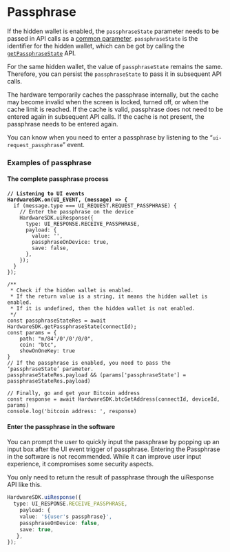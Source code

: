 # Passphrase

If the hidden wallet is enabled, the `passphraseState` parameter needs to be passed in API calls as a [common parameter](../api-reference/common-params.md). `passphraseState` is the identifier for the hidden wallet, which can be got by calling the [`getPassphraseState`](../api-reference/basic-api/get-passphrase-state.md) API.



For the same hidden wallet, the value of `passphraseState` remains the same. Therefore, you can persist the `passphraseState` to pass it in subsequent API calls.



The hardware temporarily caches the passphrase internally, but the cache may become invalid when the screen is locked, turned off, or when the cache limit is reached. If the cache is valid, passphrase does not need to be entered again in subsequent API calls. If the cache is not present, the passphrase needs to be entered again.



You can know when you need to enter a passphrase by listening to the “`ui-request_passphrase`” event.

### Examples of passphrase

#### The complete passphrase process

<pre class="language-typescript"><code class="lang-typescript"><strong>// Listening to UI events
</strong><strong>HardwareSDK.on(UI_EVENT, (message) => {
</strong>  if (message.type === UI_REQUEST.REQUEST_PASSPHRASE) {
    // Enter the passphrase on the device
    HardwareSDK.uiResponse({
      type: UI_RESPONSE.RECEIVE_PASSPHRASE,
      payload: {
        value: '',
        passphraseOnDevice: true,
        save: false,
      },
    });
  }
});

/**
 * Check if the hidden wallet is enabled. 
 * If the return value is a string, it means the hidden wallet is enabled. 
 * If it is undefined, then the hidden wallet is not enabled.
 */
const passphraseStateRes = await HardwareSDK.getPassphraseState(connectId);
const params = {
	path: "m/84'/0'/0'/0/0",
	coin: "btc",
	showOnOneKey: true
}
// If the passphrase is enabled, you need to pass the ‘passphraseState’ parameter.
passphraseStateRes.payload &#x26;&#x26; (params['passphraseState'] = passphraseStateRes.payload)

// Finally, go and get your Bitcoin address
const response = await HardwareSDK.btcGetAddress(connectId, deviceId, params)
console.log('bitcoin address: ', response)
</code></pre>

#### Enter the passphrase in the software

You can prompt the user to quickly input the passphrase by popping up an input box after the UI event trigger of passphrase. Entering the Passphrase in the software is not recommended. While it can improve user input experience, it compromises some security aspects.

You only need to return the result of passphrase through the uiResponse API like this.

```typescript
HardwareSDK.uiResponse({
  type: UI_RESPONSE.RECEIVE_PASSPHRASE,
    payload: {
    value: '${user's passphrase}',
    passphraseOnDevice: false,
    save: true,
   },
});
```
